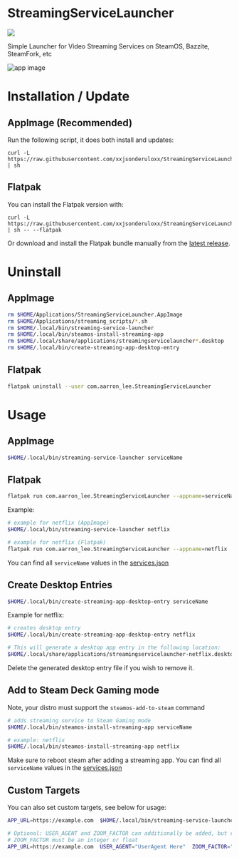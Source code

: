 # StreamingServiceLauncher

[![](https://img.shields.io/github/downloads/xxjsonderuloxx/StreamingServiceLauncher/total.svg)](https://github.com/xxjsonderuloxx/StreamingServiceLauncher/releases)

Simple Launcher for Video Streaming Services on SteamOS, Bazzite, SteamFork, etc

![app image](./img/app.png)

# Installation / Update

## AppImage (Recommended)

Run the following script, it does both install and updates:

```
curl -L https://raw.githubusercontent.com/xxjsonderuloxx/StreamingServiceLauncher/refs/heads/main/install.sh | sh
```

## Flatpak

You can install the Flatpak version with:

```
curl -L https://raw.githubusercontent.com/xxjsonderuloxx/StreamingServiceLauncher/refs/heads/main/install.sh | sh -- --flatpak
```

Or download and install the Flatpak bundle manually from the [latest release](https://github.com/xxjsonderuloxx/StreamingServiceLauncher/releases/latest).

# Uninstall

## AppImage

```bash
rm $HOME/Applications/StreamingServiceLauncher.AppImage
rm $HOME/Applications/streaming_scripts/*.sh
rm $HOME/.local/bin/streaming-service-launcher
rm $HOME/.local/bin/steamos-install-streaming-app
rm $HOME/.local/share/applications/streamingservicelauncher*.desktop
rm $HOME/.local/bin/create-streaming-app-desktop-entry
```

## Flatpak

```bash
flatpak uninstall --user com.aarron_lee.StreamingServiceLauncher
```

# Usage

## AppImage

```bash
$HOME/.local/bin/streaming-service-launcher serviceName
```

## Flatpak

```bash
flatpak run com.aarron_lee.StreamingServiceLauncher --appname=serviceName
```

Example:

```bash
# example for netflix (AppImage)
$HOME/.local/bin/streaming-service-launcher netflix

# example for netflix (Flatpak)
flatpak run com.aarron_lee.StreamingServiceLauncher --appname=netflix
```

You can find all `serviceName` values in the [services.json](./services.json)

## Create Desktop Entries

```bash
$HOME/.local/bin/create-streaming-app-desktop-entry serviceName
```

Example for netflix:

```bash
# creates desktop entry
$HOME/.local/bin/create-streaming-app-desktop-entry netflix

# This will generate a desktop app entry in the following location:
$HOME/.local/share/applications/streamingservicelauncher-netflix.desktop
```

Delete the generated desktop entry file if you wish to remove it.

## Add to Steam Deck Gaming mode

Note, your distro must support the `steamos-add-to-steam` command

```bash
# adds streaming service to Steam Gaming mode
$HOME/.local/bin/steamos-install-streaming-app serviceName

# example: netflix
$HOME/.local/bin/steamos-install-streaming-app netflix
```

Make sure to reboot steam after adding a streaming app. You can find all `serviceName` values in the [services.json](./services.json)

## Custom Targets

You can also set custom targets, see below for usage:

```bash
APP_URL=https://example.com  $HOME/.local/bin/streaming-service-launcher

# Optional: USER_AGENT and ZOOM_FACTOR can additionally be added, but requires the APP_URL env var
# ZOOM_FACTOR must be an integer or float
APP_URL=https://example.com  USER_AGENT="UserAgent Here"  ZOOM_FACTOR="1.5"  $HOME/.local/bin/streaming-service-launcher
```
